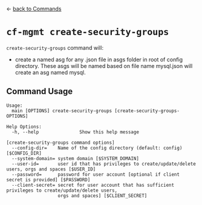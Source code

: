 &larr; [back to Commands](../README.md)

# `cf-mgmt create-security-groups`

`create-security-groups` command will:
- create a named asg for any .json file in asgs folder in root of config directory.  These asgs will be named based on file name mysql.json will create an asg named mysql.

## Command Usage
```
Usage:
  main [OPTIONS] create-security-groups [create-security-groups-OPTIONS]

Help Options:
  -h, --help               Show this help message

[create-security-groups command options]
  --config-dir=    Name of the config directory (default: config) [$CONFIG_DIR]
  --system-domain= system domain [$SYSTEM_DOMAIN]
  --user-id=       user id that has privileges to create/update/delete users, orgs and spaces [$USER_ID]
  --password=      password for user account [optional if client secret is provided] [$PASSWORD]
  --client-secret= secret for user account that has sufficient privileges to create/update/delete users,
                   orgs and spaces] [$CLIENT_SECRET]
```
